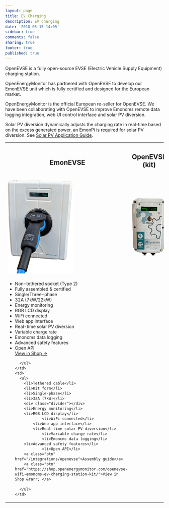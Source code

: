 ```yaml
---
layout: page
title: EV Charging
description: EV charging
date: '2018-05-15 14:05'
sidebar: true
comments: false
sharing: true
footer: true
published: true
---
```


OpenEVSE is a fully open-source EVSE (Electric Vehicle Supply Equipment) charging station.

OpenEnergyMonitor has partnered with OpenEVSE to develop our EmonEVSE unit which is fully certified and designed for the European market.

OpenEnergyMonitor is the official European re-seller for OpenEVSE. We have been collaborating with OpenEVSE to improve Emoncms remote data logging integration, web UI control interface and solar PV diversion.

Solar PV diversion dynamically adjusts the charging rate in real-time based on the excess generated power, an EmonPi is required for solar PV diversion. See [Solar PV Application Guide](/applications/solar-pv).



<table style="width:100%">
  <tr>
    <th><h2>EmonEVSE</h2></th>
    <th><h2>OpenEVSE (kit)<h2></th>
  </tr>
  <tr>
    <td><img src="/images/applications/ev-charging/emonevse-t2.png"></td>
    <td><img src="/images/applications/ev-charging/openevse.jpg"></td>

  </tr>
  <tr>
    <td>
      <ul>
        <li>Non-tethered socket (Type 2)</li>
        <li>Fully assembled & certified</li>
        <li>Single/Three-phase</li>
        <li>32A (7kW/22kW)</li>
        <div class="divider"></div>
        <li>Energy monitoring</li>
        <li>RGB LCD display</li>
      	<li>WiFi connected</li>
		    <li>Web app interface</li>
		    <li>Real-time solar PV diversion</li>
				<li>Variable charge rate</li>
				<li>Emoncms data logging</li>
        <li>Advanced safety features</li>
				<li>Open API</li>
        <a class="btn" href="https://shop.openenergymonitor.com/emonevse-wifi-connected-ev-charging-station-iec-60947-5-type-2/">View in Shop &rarr; </a>

      </ul>
    </td>
    <td>
      <ul>
        <li>Tethered cable</li>
        <li>Kit form</li>
        <li>Single-phase</li>
        <li>32A (7kW)</li>
        <div class="divider"></div>
        <li>Energy monitoring</li>
        <li>RGB LCD display</li>
				<li>WiFi connected</li>
		    <li>Web app interface</li>
		    <li>Real-time solar PV diversion</li>
				<li>Variable charge rate</li>
				<li>Emoncms data logging</li>
        <li>Advanced safety features</li>
				<li>Open API</li>
        <a class="btn" href="/integrations/openevse">Assembly guide</a>
        <a class="btn" href="https://shop.openenergymonitor.com/openevse-wifi-emoncms-ev-charging-station-kit/">View in Shop &rarr; </a>

      </ul>
    </td>
  </tr>

</table>


<!-- <img src="/images/applications/ev-charging/openevse-wifi.png">
<img src="/images/applications/ev-charging/evsolarpv.jpeg"> -->
